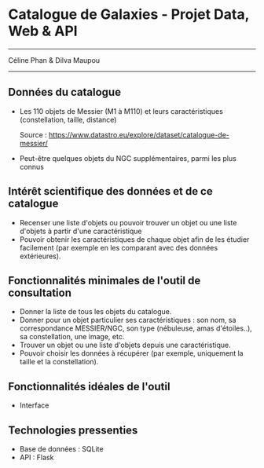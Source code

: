 # Catalogue de Galaxies - Projet Data, Web & API 

---

Céline Phan & Dilva Maupou

---

## Données du catalogue 

- Les 110 objets de Messier (M1 à M110) et leurs caractéristiques (constellation, taille, distance)
  
  Source : https://www.datastro.eu/explore/dataset/catalogue-de-messier/

- Peut-être quelques objets du NGC supplémentaires, parmi les plus connus


## Intérêt scientifique des données et de ce catalogue

- Recenser une liste d'objets ou pouvoir trouver un objet ou une liste d'objets à partir d'une caractéristique
- Pouvoir obtenir les caractéristiques de chaque objet afin de les étudier facilement (par exemple en les comparant avec des données extérieures).


## Fonctionnalités minimales de l'outil de consultation

- Donner la liste de tous les objets du catalogue.
- Donner pour un objet particulier ses caractéristiques : son nom, sa correspondance MESSIER/NGC, son type (nébuleuse, amas d'étoiles..), sa constellation, une image, etc.
- Trouver un objet ou une liste d'objets depuis une caractéristique.
- Pouvoir choisir les données à récupérer (par exemple, uniquement la taille et la constellation). 


## Fonctionnalités idéales de l'outil

- Interface

## Technologies pressenties

- Base de données : SQLite
- API : Flask

